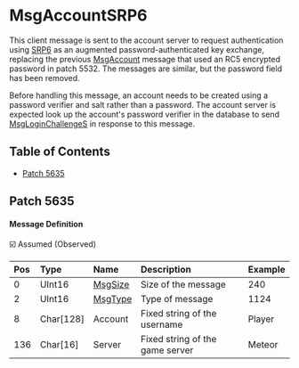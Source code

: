 # MsgAccountSRP6

This client message is sent to the account server to request authentication using [SRP6](../../security/srp6.md) as an augmented password-authenticated key exchange, replacing the previous [MsgAccount](msgaccount.md) message that used an RC5 encrypted password in patch 5532. The messages are similar, but the password field has been removed.

Before handling this message, an account needs to be created using a password verifier and salt rather than a password. The account server is expected look up the account's password verifier in the database to send [MsgLoginChallengeS](msgloginchallenges.md) in response to this message.

## Table of Contents

* [Patch 5635](#patch-5635)

## Patch 5635

#### Message Definition

☑️ Assumed (Observed)

| Pos | Type | Name | Description | Example |
|:-------|:--------|:--------|:--------|:--------|
| 0  | UInt16 | [MsgSize](index.md#message-header) | Size of the message | 240 |
| 2  | UInt16 | [MsgType](index.md#message-header) | Type of message | 1124 |
| 8  | Char[128] | Account | Fixed string of the username | Player |
| 136 | Char[16] | Server | Fixed string of the game server | Meteor |
